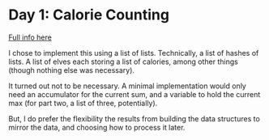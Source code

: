 # Day 1: Calorie Counting

[Full info here](https://adventofcode.com/2022/day/1)

I chose to implement this using a list of lists. Technically, a list of hashes of lists. A list
of elves each storing a list of calories, among other things (though nothing else was necessary).

It turned out not to be necessary. A minimal implementation would only need an accumulator for the
current sum, and a variable to hold the current max (for part two, a list of three, potentially).

But, I do prefer the flexibility the results from building the data structures to mirror the data,
and choosing how to process it later.
